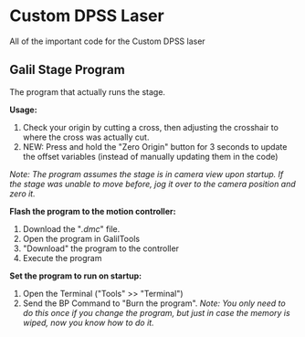 # Custom DPSS Laser
All of the important code for the Custom DPSS laser

## Galil Stage Program
The program that actually runs the stage.

**Usage:**

1. Check your origin by cutting a cross, then adjusting the crosshair to where the cross was actually cut.
2. NEW: Press and hold the "Zero Origin" button for 3 seconds to update the offset variables (instead of manually updating them in the code)

_Note: The program assumes the stage is in camera view upon startup. If the stage was unable to move before, jog it over to the camera position and zero it._

**Flash the program to the motion controller:**

1. Download the "_.dmc_" file.
2. Open the program in GalilTools
3. "Download" the program to the controller
4. Execute the program

**Set the program to run on startup:**

1. Open the Terminal ("Tools" >> "Terminal")
2. Send the BP Command to "Burn the program". _Note: You only need to do this once if you change the program, but just in case the memory is wiped, now you know how to do it._
